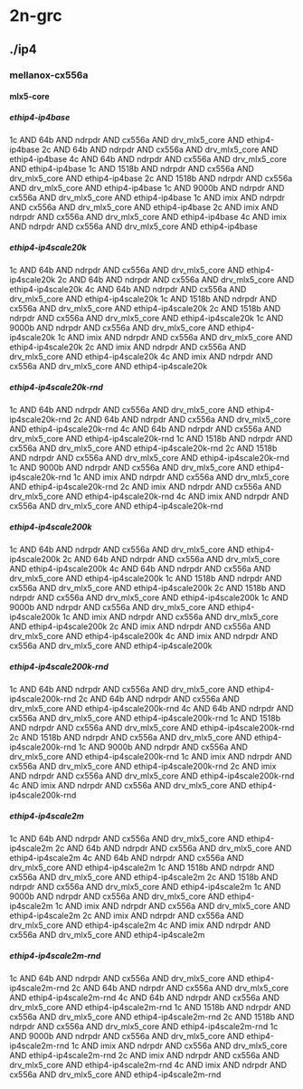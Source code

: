 # 2n-grc
## ./ip4
### mellanox-cx556a
#### mlx5-core
##### ethip4-ip4base
1c AND 64b AND ndrpdr AND cx556a AND drv_mlx5_core AND ethip4-ip4base
2c AND 64b AND ndrpdr AND cx556a AND drv_mlx5_core AND ethip4-ip4base
4c AND 64b AND ndrpdr AND cx556a AND drv_mlx5_core AND ethip4-ip4base
1c AND 1518b AND ndrpdr AND cx556a AND drv_mlx5_core AND ethip4-ip4base
2c AND 1518b AND ndrpdr AND cx556a AND drv_mlx5_core AND ethip4-ip4base
1c AND 9000b AND ndrpdr AND cx556a AND drv_mlx5_core AND ethip4-ip4base
1c AND imix AND ndrpdr AND cx556a AND drv_mlx5_core AND ethip4-ip4base
2c AND imix AND ndrpdr AND cx556a AND drv_mlx5_core AND ethip4-ip4base
4c AND imix AND ndrpdr AND cx556a AND drv_mlx5_core AND ethip4-ip4base
##### ethip4-ip4scale20k
1c AND 64b AND ndrpdr AND cx556a AND drv_mlx5_core AND ethip4-ip4scale20k
2c AND 64b AND ndrpdr AND cx556a AND drv_mlx5_core AND ethip4-ip4scale20k
4c AND 64b AND ndrpdr AND cx556a AND drv_mlx5_core AND ethip4-ip4scale20k
1c AND 1518b AND ndrpdr AND cx556a AND drv_mlx5_core AND ethip4-ip4scale20k
2c AND 1518b AND ndrpdr AND cx556a AND drv_mlx5_core AND ethip4-ip4scale20k
1c AND 9000b AND ndrpdr AND cx556a AND drv_mlx5_core AND ethip4-ip4scale20k
1c AND imix AND ndrpdr AND cx556a AND drv_mlx5_core AND ethip4-ip4scale20k
2c AND imix AND ndrpdr AND cx556a AND drv_mlx5_core AND ethip4-ip4scale20k
4c AND imix AND ndrpdr AND cx556a AND drv_mlx5_core AND ethip4-ip4scale20k
##### ethip4-ip4scale20k-rnd
1c AND 64b AND ndrpdr AND cx556a AND drv_mlx5_core AND ethip4-ip4scale20k-rnd
2c AND 64b AND ndrpdr AND cx556a AND drv_mlx5_core AND ethip4-ip4scale20k-rnd
4c AND 64b AND ndrpdr AND cx556a AND drv_mlx5_core AND ethip4-ip4scale20k-rnd
1c AND 1518b AND ndrpdr AND cx556a AND drv_mlx5_core AND ethip4-ip4scale20k-rnd
2c AND 1518b AND ndrpdr AND cx556a AND drv_mlx5_core AND ethip4-ip4scale20k-rnd
1c AND 9000b AND ndrpdr AND cx556a AND drv_mlx5_core AND ethip4-ip4scale20k-rnd
1c AND imix AND ndrpdr AND cx556a AND drv_mlx5_core AND ethip4-ip4scale20k-rnd
2c AND imix AND ndrpdr AND cx556a AND drv_mlx5_core AND ethip4-ip4scale20k-rnd
4c AND imix AND ndrpdr AND cx556a AND drv_mlx5_core AND ethip4-ip4scale20k-rnd
##### ethip4-ip4scale200k
1c AND 64b AND ndrpdr AND cx556a AND drv_mlx5_core AND ethip4-ip4scale200k
2c AND 64b AND ndrpdr AND cx556a AND drv_mlx5_core AND ethip4-ip4scale200k
4c AND 64b AND ndrpdr AND cx556a AND drv_mlx5_core AND ethip4-ip4scale200k
1c AND 1518b AND ndrpdr AND cx556a AND drv_mlx5_core AND ethip4-ip4scale200k
2c AND 1518b AND ndrpdr AND cx556a AND drv_mlx5_core AND ethip4-ip4scale200k
1c AND 9000b AND ndrpdr AND cx556a AND drv_mlx5_core AND ethip4-ip4scale200k
1c AND imix AND ndrpdr AND cx556a AND drv_mlx5_core AND ethip4-ip4scale200k
2c AND imix AND ndrpdr AND cx556a AND drv_mlx5_core AND ethip4-ip4scale200k
4c AND imix AND ndrpdr AND cx556a AND drv_mlx5_core AND ethip4-ip4scale200k
##### ethip4-ip4scale200k-rnd
1c AND 64b AND ndrpdr AND cx556a AND drv_mlx5_core AND ethip4-ip4scale200k-rnd
2c AND 64b AND ndrpdr AND cx556a AND drv_mlx5_core AND ethip4-ip4scale200k-rnd
4c AND 64b AND ndrpdr AND cx556a AND drv_mlx5_core AND ethip4-ip4scale200k-rnd
1c AND 1518b AND ndrpdr AND cx556a AND drv_mlx5_core AND ethip4-ip4scale200k-rnd
2c AND 1518b AND ndrpdr AND cx556a AND drv_mlx5_core AND ethip4-ip4scale200k-rnd
1c AND 9000b AND ndrpdr AND cx556a AND drv_mlx5_core AND ethip4-ip4scale200k-rnd
1c AND imix AND ndrpdr AND cx556a AND drv_mlx5_core AND ethip4-ip4scale200k-rnd
2c AND imix AND ndrpdr AND cx556a AND drv_mlx5_core AND ethip4-ip4scale200k-rnd
4c AND imix AND ndrpdr AND cx556a AND drv_mlx5_core AND ethip4-ip4scale200k-rnd
##### ethip4-ip4scale2m
1c AND 64b AND ndrpdr AND cx556a AND drv_mlx5_core AND ethip4-ip4scale2m
2c AND 64b AND ndrpdr AND cx556a AND drv_mlx5_core AND ethip4-ip4scale2m
4c AND 64b AND ndrpdr AND cx556a AND drv_mlx5_core AND ethip4-ip4scale2m
1c AND 1518b AND ndrpdr AND cx556a AND drv_mlx5_core AND ethip4-ip4scale2m
2c AND 1518b AND ndrpdr AND cx556a AND drv_mlx5_core AND ethip4-ip4scale2m
1c AND 9000b AND ndrpdr AND cx556a AND drv_mlx5_core AND ethip4-ip4scale2m
1c AND imix AND ndrpdr AND cx556a AND drv_mlx5_core AND ethip4-ip4scale2m
2c AND imix AND ndrpdr AND cx556a AND drv_mlx5_core AND ethip4-ip4scale2m
4c AND imix AND ndrpdr AND cx556a AND drv_mlx5_core AND ethip4-ip4scale2m
##### ethip4-ip4scale2m-rnd
1c AND 64b AND ndrpdr AND cx556a AND drv_mlx5_core AND ethip4-ip4scale2m-rnd
2c AND 64b AND ndrpdr AND cx556a AND drv_mlx5_core AND ethip4-ip4scale2m-rnd
4c AND 64b AND ndrpdr AND cx556a AND drv_mlx5_core AND ethip4-ip4scale2m-rnd
1c AND 1518b AND ndrpdr AND cx556a AND drv_mlx5_core AND ethip4-ip4scale2m-rnd
2c AND 1518b AND ndrpdr AND cx556a AND drv_mlx5_core AND ethip4-ip4scale2m-rnd
1c AND 9000b AND ndrpdr AND cx556a AND drv_mlx5_core AND ethip4-ip4scale2m-rnd
1c AND imix AND ndrpdr AND cx556a AND drv_mlx5_core AND ethip4-ip4scale2m-rnd
2c AND imix AND ndrpdr AND cx556a AND drv_mlx5_core AND ethip4-ip4scale2m-rnd
4c AND imix AND ndrpdr AND cx556a AND drv_mlx5_core AND ethip4-ip4scale2m-rnd